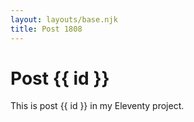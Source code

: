 ```yaml
---
layout: layouts/base.njk
title: Post 1808
---
```


# Post {{ id }}

This is post {{ id }} in my Eleventy project.
